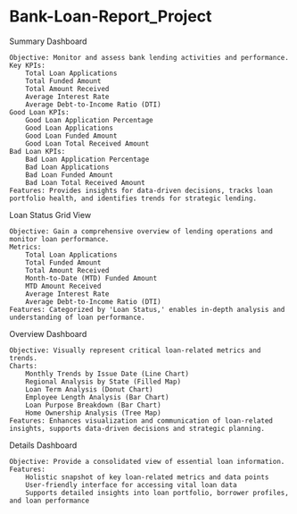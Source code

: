 # Bank-Loan-Report_Project

Summary Dashboard

    Objective: Monitor and assess bank lending activities and performance.
    Key KPIs:
        Total Loan Applications
        Total Funded Amount
        Total Amount Received
        Average Interest Rate
        Average Debt-to-Income Ratio (DTI)
    Good Loan KPIs:
        Good Loan Application Percentage
        Good Loan Applications
        Good Loan Funded Amount
        Good Loan Total Received Amount
    Bad Loan KPIs:
        Bad Loan Application Percentage
        Bad Loan Applications
        Bad Loan Funded Amount
        Bad Loan Total Received Amount
    Features: Provides insights for data-driven decisions, tracks loan portfolio health, and identifies trends for strategic lending.

Loan Status Grid View

    Objective: Gain a comprehensive overview of lending operations and monitor loan performance.
    Metrics:
        Total Loan Applications
        Total Funded Amount
        Total Amount Received
        Month-to-Date (MTD) Funded Amount
        MTD Amount Received
        Average Interest Rate
        Average Debt-to-Income Ratio (DTI)
    Features: Categorized by 'Loan Status,' enables in-depth analysis and understanding of loan performance.

Overview Dashboard

    Objective: Visually represent critical loan-related metrics and trends.
    Charts:
        Monthly Trends by Issue Date (Line Chart)
        Regional Analysis by State (Filled Map)
        Loan Term Analysis (Donut Chart)
        Employee Length Analysis (Bar Chart)
        Loan Purpose Breakdown (Bar Chart)
        Home Ownership Analysis (Tree Map)
    Features: Enhances visualization and communication of loan-related insights, supports data-driven decisions and strategic planning.

Details Dashboard

    Objective: Provide a consolidated view of essential loan information.
    Features:
        Holistic snapshot of key loan-related metrics and data points
        User-friendly interface for accessing vital loan data
        Supports detailed insights into loan portfolio, borrower profiles, and loan performance
